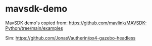 # mavsdk-demo

MavSDK demo's copied from:
https://github.com/mavlink/MAVSDK-Python/tree/main/examples

Sim:
https://github.com/JonasVautherin/px4-gazebo-headless
